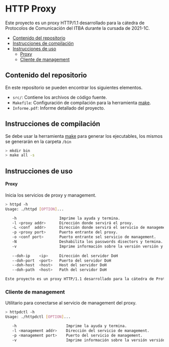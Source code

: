 # HTTP Proxy

Este proyecto es un proxy HTTP/1.1 desarrollado para la cátedra de Protocolos de Comunicación del ITBA durante la cursada de 2021-1C.

- [Contenido del repositorio](#contenido-del-repositorio)
- [Instrucciones de compilación](#instrucciones-de-compilación)
- [Instrucciones de uso](#instrucciones-de-uso)
    - [Proxy](#proxy)
    - [Cliente de management](#cliente-de-management)

## Contenido del repositorio

En este repositorio se pueden encontrar los siguientes elementos.

- `src/`: Contiene los archivos de código fuente.
- `Makefile`: Configuración de compilación para la herramienta [make](https://www.gnu.org/software/make/).
- `Informe.pdf`: Informe detallado del proyecto.

## Instrucciones de compilación

Se debe usar la herramienta [make](https://www.gnu.org/software/make/) para generar los ejecutables, los mismos se generarán en la carpeta `/bin`

```bash
> mkdir bin
> make all -s
```

## Instrucciones de uso

#### Proxy
Inicia los servicios de proxy y management.

```bash
> httpd -h
Usage: ./httpd [OPTION]...

   -h                   Imprime la ayuda y termina.
   -l <proxy addr>      Dirección donde servirá el proxy.
   -L <conf  addr>      Dirección donde servirá el servicio de management.
   -p <proxy port>      Puerto entrante del proxy.
   -o <conf port>       Puerto entrante sel servicio de management.
   -N                   Deshabilita los passwords disectors y termina.
   -v                   Imprime información sobre la versión versión y termina.
   
   --doh-ip    <ip>     Dirección del servidor DoH
   --doh-port  <port>   Puerto del servidor DoH
   --doh-host  <host>   Host del servidor DoH
   --doh-path  <host>   Path del servidor DoH

Este proyecto es un proxy HTTP/1.1 desarrollado para la cátedra de Protocolos de Comunicación del ITBA durante la cursada de 2021-1C.
```

### Cliente de management
Utilitario para conectarse al servicio de management del proxy.

```bash
> httpdctl -h
Usage: ./httpdctl [OPTION]...

   -h                      Imprime la ayuda y termina.
   -l <management addr>    Dirección del servicio de management.
   -p <management port>    Puerto del servicio de management.
   -v                      Imprime información sobre la versión versión y termina.
```